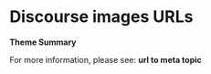# Discourse images URLs

**Theme Summary**

For more information, please see: **url to meta topic**
